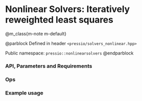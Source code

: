 
# Nonlinear Solvers: Iteratively reweighted least squares


@m_class{m-note m-default}

@parblock
Defined in header `<pressio/solvers_nonlinear.hpp>`

Public namespace: `pressio::nonlinearsolvers`
@endparblock


### API, Parameters and Requirements
### Ops
### Example usage
